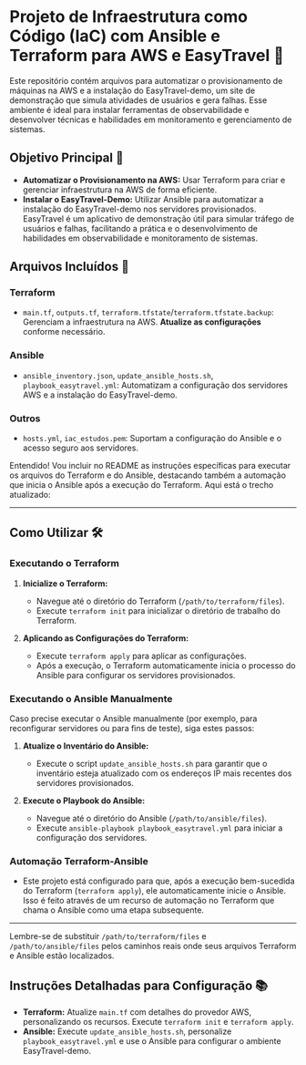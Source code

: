 # Projeto de Infraestrutura como Código (IaC) com Ansible e Terraform para AWS e EasyTravel 🚀

Este repositório contém arquivos para automatizar o provisionamento de máquinas na AWS e a instalação do EasyTravel-demo, um site de demonstração que simula atividades de usuários e gera falhas. Esse ambiente é ideal para instalar ferramentas de observabilidade e desenvolver técnicas e habilidades em monitoramento e gerenciamento de sistemas.

## Objetivo Principal 🎯

- **Automatizar o Provisionamento na AWS:** Usar Terraform para criar e gerenciar infraestrutura na AWS de forma eficiente.
- **Instalar o EasyTravel-Demo:** Utilizar Ansible para automatizar a instalação do EasyTravel-demo nos servidores provisionados. EasyTravel é um aplicativo de demonstração útil para simular tráfego de usuários e falhas, facilitando a prática e o desenvolvimento de habilidades em observabilidade e monitoramento de sistemas.

## Arquivos Incluídos 📁

### Terraform

- `main.tf`, `outputs.tf`, `terraform.tfstate`/`terraform.tfstate.backup`: Gerenciam a infraestrutura na AWS. **Atualize as configurações** conforme necessário.

### Ansible

- `ansible_inventory.json`, `update_ansible_hosts.sh`, `playbook_easytravel.yml`: Automatizam a configuração dos servidores AWS e a instalação do EasyTravel-demo.

### Outros

- `hosts.yml`, `iac_estudos.pem`: Suportam a configuração do Ansible e o acesso seguro aos servidores.

Entendido! Vou incluir no README as instruções específicas para executar os arquivos do Terraform e do Ansible, destacando também a automação que inicia o Ansible após a execução do Terraform. Aqui está o trecho atualizado:

---

## Como Utilizar 🛠️

### Executando o Terraform

1. **Inicialize o Terraform:**
   - Navegue até o diretório do Terraform (`/path/to/terraform/files`).
   - Execute `terraform init` para inicializar o diretório de trabalho do Terraform.

2. **Aplicando as Configurações do Terraform:**
   - Execute `terraform apply` para aplicar as configurações.
   - Após a execução, o Terraform automaticamente inicia o processo do Ansible para configurar os servidores provisionados.

### Executando o Ansible Manualmente

Caso precise executar o Ansible manualmente (por exemplo, para reconfigurar servidores ou para fins de teste), siga estes passos:

1. **Atualize o Inventário do Ansible:**
   - Execute o script `update_ansible_hosts.sh` para garantir que o inventário esteja atualizado com os endereços IP mais recentes dos servidores provisionados.

2. **Execute o Playbook do Ansible:**
   - Navegue até o diretório do Ansible (`/path/to/ansible/files`).
   - Execute `ansible-playbook playbook_easytravel.yml` para iniciar a configuração dos servidores.

### Automação Terraform-Ansible

- Este projeto está configurado para que, após a execução bem-sucedida do Terraform (`terraform apply`), ele automaticamente inicie o Ansible. Isso é feito através de um recurso de automação no Terraform que chama o Ansible como uma etapa subsequente.

---

Lembre-se de substituir `/path/to/terraform/files` e `/path/to/ansible/files` pelos caminhos reais onde seus arquivos Terraform e Ansible estão localizados.

## Instruções Detalhadas para Configuração 📚

- **Terraform:** Atualize `main.tf` com detalhes do provedor AWS, personalizando os recursos. Execute `terraform init` e `terraform apply`.
- **Ansible:** Execute `update_ansible_hosts.sh`, personalize `playbook_easytravel.yml` e use o Ansible para configurar o ambiente EasyTravel-demo.
